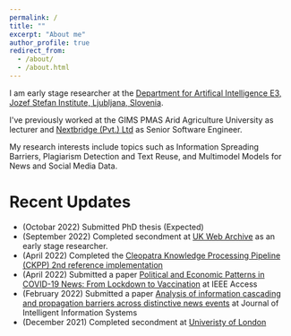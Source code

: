 ```yaml
---
permalink: /
title: ""
excerpt: "About me"
author_profile: true
redirect_from: 
  - /about/
  - /about.html
---
```


I am early stage researcher at the [Department for Artifical Intelligence E3, Jozef Stefan Institute, Ljubljana, Slovenia](https://ailab.ijs.si/).

I've previously worked at the GIMS PMAS Arid Agriculture University as lecturer and [Nextbridge (Pvt.) Ltd](https://nextbridge.com) as Senior Software Engineer.

My research interests include topics such as  Information Spreading Barriers, Plagiarism Detection and Text Reuse, and Multimodel Models for News and Social Media Data.

Recent Updates
======
- (Octobar 2022) Submitted PhD thesis (Expected)
- (September 2022) Completed secondment at [UK Web Archive](https://www.webarchive.org.uk/en/ukwa/) as an early stage researcher.
- (April 2022) Completed the [Cleopatra Knowledge Processing Pipeline (CKPP) 2nd reference implementation](http://web.archive.org/web/20220419093637/http://cleopatra.ijs.si/ckpp/)
- (April 2022) Submitted a paper [Political and Economic Patterns in COVID-19 News: From Lockdown to Vaccination](https://ieeexplore.ieee.org/document/9749092) at IEEE Access
- (February 2022) Submitted a paper [Analysis of information cascading and propagation barriers across distinctive news events](https://link.springer.com/article/10.1007/s10844-021-00654-9) at Journal of Intelligent Information Systems
- (December 2021) Completed secondment at [Univeristy of London](https://www.london.ac.uk/)
